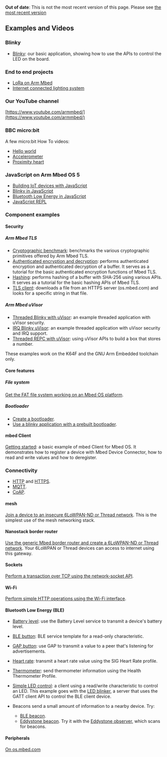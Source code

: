 <span class="warnings">**Out of date**: This is not the most recent version of this page. Please see [the most recent version](y)</span>
## Examples and Videos

### Blinky

- [Blinky](https://os.mbed.com/teams/mbed-os-examples/code/mbed-os-example-blinky/): our basic application, showing how to use the APIs to control the LED on the board.

### End to end projects

- [LoRa on Arm Mbed](https://docs.mbed.com/docs/lora-with-mbed/en/latest/)
- [Internet connected lighting system](https://docs.mbed.com/docs/building-an-internet-connected-lighting-system/en/latest/)

### Our YouTube channel

[https://www.youtube.com/armmbed/](https://www.youtube.com/armmbed/)

### BBC micro:bit

A few micro:bit How To videos:

- [Hello world](https://www.youtube.com/watch?v=Jctpi6aqrHQ)
- [Accelerometer](https://www.youtube.com/watch?v=_WGKBxSW_AE)
- [Proximity heart](https://www.youtube.com/watch?v=xKWQSjg6rX4)

### JavaScript on Arm Mbed OS 5

- [Building IoT devices with JavaScript](https://os.mbed.com/javascript-on-mbed/)
- [Blinky in JavaScript](https://github.com/ARMmbed/mbed-js-example)
- [Bluetooth Low Energy in JavaScript](https://github.com/ARMmbed/mbed-js-ble-example)
- [JavaScript REPL](https://github.com/janjongboom/mbed-js-repl-example)

### Component examples

#### Security

##### Arm Mbed TLS

- [Cryptographic benchmark](https://os.mbed.com/teams/mbed-os-examples/code/mbed-os-example-tls-benchmark/): benchmarks the various cryptographic primitives offered by Arm Mbed TLS.
- [Authenticated encryption and decryption](https://os.mbed.com/teams/mbed-os-examples/code/mbed-os-example-tls-authcrypt/): performs authenticated encryption and authenticated decryption of a buffer. It serves as a tutorial for the basic authenticated encryption functions of Mbed TLS.
- [Hashing](https://os.mbed.com/teams/mbed-os-examples/code/mbed-os-example-tls-hashing/): performs hashing of a buffer with SHA-256 using various APIs. It serves as a tutorial for the basic hashing APIs of Mbed TLS.
- [TLS client](https://os.mbed.com/teams/mbed-os-examples/code/mbed-os-example-tls-tls-client/): downloads a file from an HTTPS server (os.mbed.com) and looks for a specific string in that file.

##### Arm Mbed uVisor

- [Threaded Blinky with uVisor](https://github.com/ARMmbed/mbed-os-example-uvisor-thread): an example threaded application with uVisor security.
- [IRQ Blinky uVisor](https://github.com/ARMmbed/mbed-os-example-uvisor): an example threaded application with uVisor security and IRQ support.
- [Threaded REPC with uVisor](https://github.com/ARMmbed/mbed-os-example-uvisor-number-store): using uVisor APIs to build a box that stores a number.

These examples work on the K64F and the GNU Arm Embedded toolchain only.

#### Core features

##### File system

[Get the FAT file system working on an Mbed OS platform](https://os.mbed.com/teams/mbed-os-examples/code/mbed-os-example-fat-filesystem/).

##### Bootloader

- [Create a bootloader](https://os.mbed.com/teams/mbed-os-examples/code/mbed-os-example-bootloader/).
- [Use a blinky application with a prebuilt bootloader](https://os.mbed.com/teams/mbed-os-examples/code/mbed-os-example-bootloader-blinky/).

#### mbed Client

[Getting started](https://os.mbed.com/teams/mbed-os-examples/code/mbed-os-example-client/): a basic example of mbed Client for Mbed OS. It demonstrates how to register a device with Mbed Device Connector, how to read and write values and how to deregister.

### Connectivity

- [HTTP](http://github.com/armmbed/mbed-os-example-http) and [HTTPS](https://github.com/ARMmbed/mbed-os-example-tls/blob/master/tls-client/main.cpp).
- [MQTT](https://os.mbed.com/teams/mqtt/code/HelloMQTT/).
- [CoAP](https://github.com/armmbed/mbed-os-example-coap).

#### mesh

[Join a device to an insecure 6LoWPAN-ND or Thread network](https://os.mbed.com/teams/mbed-os-examples/code/nanostack-border-router). This is the simplest use of the mesh networking stack.

#### Nanostack border router

[Use the generic Mbed border router and create a 6LoWPAN-ND or Thread network](https://os.mbed.com/teams/mbed-os-examples/code/mbed-os-example-mesh-minimal/). Your 6LoWPAN or Thread devices can access to internet using this gateway.

#### Sockets

[Perform a transaction over TCP using the network-socket API](https://github.com/ARMmbed/mbed-os-example-sockets).

#### Wi-Fi

[Perform simple HTTP operations using the Wi-Fi interface](https://github.com/ARMmbed/mbed-os-example-wifi).

#### Bluetooth Low Energy (BLE)

- [Battery level](https://os.mbed.com/teams/mbed-os-examples/code/mbed-os-example-ble-BatteryLevel/): use the Battery Level service to transmit a device's battery level.

- [BLE button](https://os.mbed.com/teams/mbed-os-examples/code/mbed-os-example-ble-Button/): BLE service template for a read-only characteristic.

- [GAP button](https://os.mbed.com/teams/mbed-os-examples/code/mbed-os-example-ble-GAPButton/): use GAP to transmit a value to a peer that's listening for advertisements.

- [Heart rate](https://os.mbed.com/teams/mbed-os-examples/code/mbed-os-example-ble-HeartRate/): transmit a heart rate value using the SIG Heart Rate profile.

- [Thermometer](https://os.mbed.com/teams/mbed-os-examples/code/mbed-os-example-ble-Thermometer/): send thermometer information using the Health Thermometer Profile.

- [Simple LED control](https://os.mbed.com/teams/mbed-os-examples/code/mbed-os-example-ble-LED/): a client using a read/write characteristic to control an LED. This example goes with the [LED blinker](https://os.mbed.com/teams/mbed-os-examples/code/mbed-os-example-ble-LEDBlinker/), a server that uses the GATT client API to control the BLE client device.

- Beacons send a small amount of information to a nearby device. Try:
    - [BLE beacon](https://os.mbed.com/teams/mbed-os-examples/code/mbed-os-example-ble-Beacon/).
    - [Eddystone beacon](https://os.mbed.com/teams/mbed-os-examples/code/mbed-os-example-ble-EddystoneService/). Try it with the [Eddystone observer](https://os.mbed.com/teams/mbed-os-examples/code/mbed-os-example-ble-EddystoneObserver/), which scans for beacons.

#### Peripherals

[On os.mbed.com](https://os.mbed.com/teams/mbed_example/)
